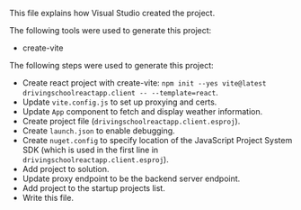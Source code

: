 This file explains how Visual Studio created the project.

The following tools were used to generate this project:
- create-vite

The following steps were used to generate this project:
- Create react project with create-vite: `npm init --yes vite@latest drivingschoolreactapp.client -- --template=react`.
- Update `vite.config.js` to set up proxying and certs.
- Update `App` component to fetch and display weather information.
- Create project file (`drivingschoolreactapp.client.esproj`).
- Create `launch.json` to enable debugging.
- Create `nuget.config` to specify location of the JavaScript Project System SDK (which is used in the first line in `drivingschoolreactapp.client.esproj`).
- Add project to solution.
- Update proxy endpoint to be the backend server endpoint.
- Add project to the startup projects list.
- Write this file.
